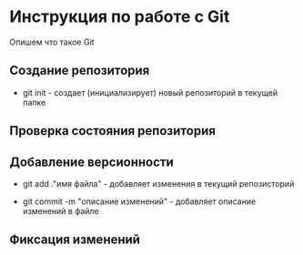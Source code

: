 # Инструкция по работе с Git

Опишем что такое Git

## Создание репозитория


*    git init - создает (инициализирует) новый репозиторий в текущей папке

## Проверка состояния репозитория

## Добавление версионности

*    git add .\"имя файла" - добавляет изменения в текущий репозисторий

*    git commit -m "описание изменений" - добавляет описание изменений в файле

## Фиксация изменений 
